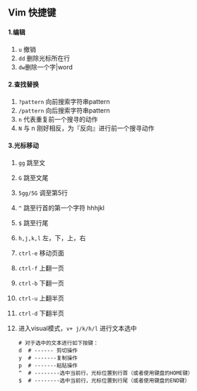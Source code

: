 ## Vim 快捷键

#### 1.编辑

1. `u` 撤销
2. `dd` 删除光标所在行
3. `dw`删除一个字|word

####  2.查找替换

1. `?pattern` 向前搜索字符串pattern
2. `/pattern` 向后搜索字符串pattern
3. `n` 代表重复前一个搜寻的动作
4. `N` 与 n 刚好相反，为『反向』进行前一个搜寻动作

####  3.光标移动

1. `gg` 跳至文
2. `G` 跳至文尾
3. `5gg/5G` 调至第5行
4. `^` 跳至行首的第一个字符 hhhjkl
5. `$` 跳至行尾
6. `h,j,k,l`  左，下，上，右
7. `ctrl-e` 移动页面
8. `ctrl-f` 上翻一页
9. `ctrl-b` 下翻一页
10. `ctrl-u` 上翻半页
11. `ctrl-d` 下翻半页

4. 进入visual模式，`v+ j/k/h/l`  进行文本选中

   ```shell
   # 对于选中的文本进行如下按键：
   d  # ------ 剪切操作
   y  # -------复制操作
   p  # -------粘贴操作
   ^  # --------选中当前行，光标位置到行首（或者使用键盘的HOME键）
   $  # --------选中当前行，光标位置到行尾（或者使用键盘的END键）
   ```

   

